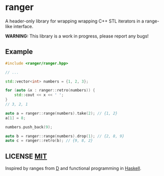 # ranger
A header-only library for wrapping wrapping C++ STL iterators in a range-like interface.


**WARNING:** This library is a work in progress,  please report any bugs!


## Example

``` cpp
#include <ranger/ranger.hpp>

// ...

std::vector<int> numbers = {1, 2, 3};

for (auto &x : ranger::retro(numbers)) {
	std::cout << x << ' ';
}
// 3, 2, 1

auto a = ranger::range(numbers).take(2); // {1, 2}
a[1] = 8;

numbers.push_back(9);

auto b = ranger::range(numbers).drop(1); // {2, 8, 9}
auto c = ranger::retro(b); // {9, 8, 2}
```


## LICENSE [MIT](LICENSE)
Inspired by ranges from [D](https://dlang.org/phobos/std_range.html) and functional programming in [Haskell](http://hackage.haskell.org/package/base-4.12.0.0/docs/Data-List.html).

